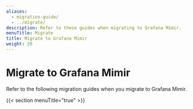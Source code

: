 ```yaml
---
aliases:
  - migration-guide/
  - ../migrate/
description: Refer to these guides when migrating to Grafana Mimir.
menuTitle: Migrate
title: Migrate to Grafana Mimir
weight: 20
---
```


# Migrate to Grafana Mimir

Refer to the following migration guides when you migrate to Grafana Mimir.

{{< section menuTitle="true" >}}
